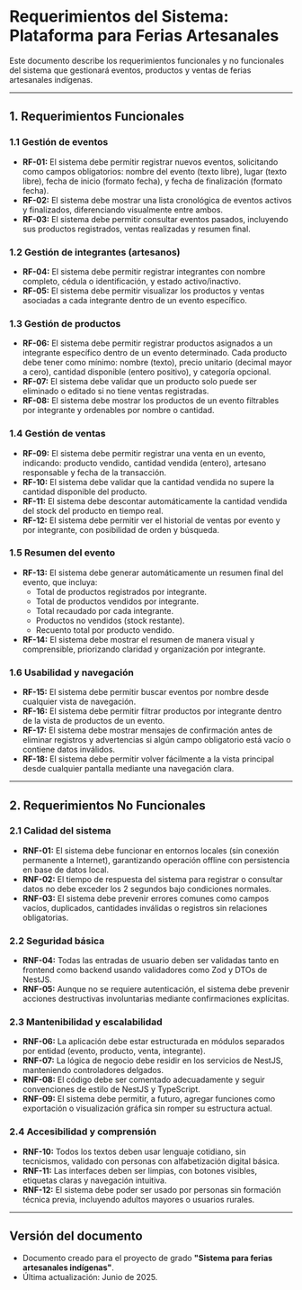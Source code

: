 # Requerimientos del Sistema: Plataforma para Ferias Artesanales

Este documento describe los requerimientos funcionales y no funcionales del sistema que gestionará eventos, productos y ventas de ferias artesanales indígenas.

---

## 1. Requerimientos Funcionales

### 1.1 Gestión de eventos

- **RF-01:** El sistema debe permitir registrar nuevos eventos, solicitando como campos obligatorios: nombre del evento (texto libre), lugar (texto libre), fecha de inicio (formato fecha), y fecha de finalización (formato fecha).
- **RF-02:** El sistema debe mostrar una lista cronológica de eventos activos y finalizados, diferenciando visualmente entre ambos.
- **RF-03:** El sistema debe permitir consultar eventos pasados, incluyendo sus productos registrados, ventas realizadas y resumen final.

### 1.2 Gestión de integrantes (artesanos)

- **RF-04:** El sistema debe permitir registrar integrantes con nombre completo, cédula o identificación, y estado activo/inactivo.
- **RF-05:** El sistema debe permitir visualizar los productos y ventas asociadas a cada integrante dentro de un evento específico.

### 1.3 Gestión de productos

- **RF-06:** El sistema debe permitir registrar productos asignados a un integrante específico dentro de un evento determinado. Cada producto debe tener como mínimo: nombre (texto), precio unitario (decimal mayor a cero), cantidad disponible (entero positivo), y categoría opcional.
- **RF-07:** El sistema debe validar que un producto solo puede ser eliminado o editado si no tiene ventas registradas.
- **RF-08:** El sistema debe mostrar los productos de un evento filtrables por integrante y ordenables por nombre o cantidad.

### 1.4 Gestión de ventas

- **RF-09:** El sistema debe permitir registrar una venta en un evento, indicando: producto vendido, cantidad vendida (entero), artesano responsable y fecha de la transacción.
- **RF-10:** El sistema debe validar que la cantidad vendida no supere la cantidad disponible del producto.
- **RF-11:** El sistema debe descontar automáticamente la cantidad vendida del stock del producto en tiempo real.
- **RF-12:** El sistema debe permitir ver el historial de ventas por evento y por integrante, con posibilidad de orden y búsqueda.

### 1.5 Resumen del evento

- **RF-13:** El sistema debe generar automáticamente un resumen final del evento, que incluya:
  - Total de productos registrados por integrante.
  - Total de productos vendidos por integrante.
  - Total recaudado por cada integrante.
  - Productos no vendidos (stock restante).
  - Recuento total por producto vendido.
- **RF-14:** El sistema debe mostrar el resumen de manera visual y comprensible, priorizando claridad y organización por integrante.

### 1.6 Usabilidad y navegación

- **RF-15:** El sistema debe permitir buscar eventos por nombre desde cualquier vista de navegación.
- **RF-16:** El sistema debe permitir filtrar productos por integrante dentro de la vista de productos de un evento.
- **RF-17:** El sistema debe mostrar mensajes de confirmación antes de eliminar registros y advertencias si algún campo obligatorio está vacío o contiene datos inválidos.
- **RF-18:** El sistema debe permitir volver fácilmente a la vista principal desde cualquier pantalla mediante una navegación clara.

---

## 2. Requerimientos No Funcionales

### 2.1 Calidad del sistema

- **RNF-01:** El sistema debe funcionar en entornos locales (sin conexión permanente a Internet), garantizando operación offline con persistencia en base de datos local.
- **RNF-02:** El tiempo de respuesta del sistema para registrar o consultar datos no debe exceder los 2 segundos bajo condiciones normales.
- **RNF-03:** El sistema debe prevenir errores comunes como campos vacíos, duplicados, cantidades inválidas o registros sin relaciones obligatorias.

### 2.2 Seguridad básica

- **RNF-04:** Todas las entradas de usuario deben ser validadas tanto en frontend como backend usando validadores como Zod y DTOs de NestJS.
- **RNF-05:** Aunque no se requiere autenticación, el sistema debe prevenir acciones destructivas involuntarias mediante confirmaciones explícitas.

### 2.3 Mantenibilidad y escalabilidad

- **RNF-06:** La aplicación debe estar estructurada en módulos separados por entidad (evento, producto, venta, integrante).
- **RNF-07:** La lógica de negocio debe residir en los servicios de NestJS, manteniendo controladores delgados.
- **RNF-08:** El código debe ser comentado adecuadamente y seguir convenciones de estilo de NestJS y TypeScript.
- **RNF-09:** El sistema debe permitir, a futuro, agregar funciones como exportación o visualización gráfica sin romper su estructura actual.

### 2.4 Accesibilidad y comprensión

- **RNF-10:** Todos los textos deben usar lenguaje cotidiano, sin tecnicismos, validado con personas con alfabetización digital básica.
- **RNF-11:** Las interfaces deben ser limpias, con botones visibles, etiquetas claras y navegación intuitiva.
- **RNF-12:** El sistema debe poder ser usado por personas sin formación técnica previa, incluyendo adultos mayores o usuarios rurales.

---

## Versión del documento

- Documento creado para el proyecto de grado **"Sistema para ferias artesanales indígenas"**.
- Última actualización: Junio de 2025.
